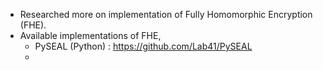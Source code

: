 - Researched more on implementation of Fully Homomorphic Encryption (FHE).
- Available implementations of FHE,
    - PySEAL (Python) : https://github.com/Lab41/PySEAL
    - 